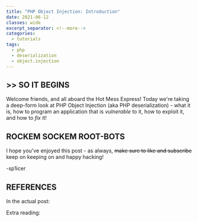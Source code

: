 ```yaml
---
title: "PHP Object Injection: Introduction"
date: 2021-06-12
classes: wide
excerpt_separator: <!--more-->
categories:
  - tutorials
tags:
  - php
  - deserialization
  - object.injection
---
```


## >> SO IT BEGINS

Welcome friends, and all aboard the Hot Mess Express! Today we're taking a deep-form look at PHP Object Injection (aka PHP deserialization) - what it is, how to program an application that is _vulnerable_ to it, how to exploit it, and how to _fix_ it! 
<!--more-->



## ROCKEM SOCKEM ROOT-BOTS

I hope you've enjoyed this post - as always, ~~make sure to like and subscribe~~ keep on keeping on and happy hacking!

\-sp1icer


## REFERENCES

In the actual post:  


Extra reading:  
